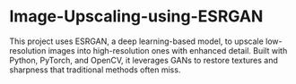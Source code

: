 # Image-Upscaling-using-ESRGAN
This project uses ESRGAN, a deep learning-based model, to upscale low-resolution images into high-resolution ones with enhanced detail. Built with Python, PyTorch, and OpenCV, it leverages GANs to restore textures and sharpness that traditional methods often miss.
